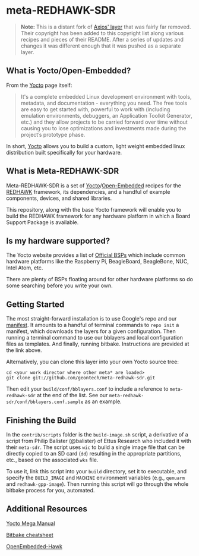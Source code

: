 meta-REDHAWK-SDR
=================

> **Note:** This is a distant fork of [Axios' layer](http://github.com/Axios-Engineering/openembedded-hawk) that was fairly far removed.  Their copyright has been added to this copyright list along various recipes and pieces of their README.  After a series of updates and changes it was different enough that it was pushed as a separate layer.

What is Yocto/Open-Embedded?
---------------------------
From the [Yocto][1] page itself:


>It's a complete embedded Linux development environment with tools, metadata, and documentation - everything you need. The free tools are easy to get started with, powerful to work with (including emulation environments, debuggers, an Application Toolkit Generator, etc.) and they allow projects to be carried forward over time without causing you to lose optimizations and investments made during the project’s prototype phase.

In short, [Yocto][1] allows you to build a custom, light weight embedded linux distribution  built specifically for your hardware. 

What is Meta-REDHAWK-SDR
--------------------------
Meta-REDHAWK-SDR is a set of [Yocto][1]/[Open-Embedded][2] recipes for the [REDHAWK][3] framework, its dependencies, and a handful of example components, devices, and shared libraries.

This repository, along with the base Yocto framework will enable you to build the REDHAWK framework for any hardware platform in which a Board Support Package is available. 

Is my hardware supported?
-------------------------
The Yocto website provides a list of [Official BSPs][4] which include common hardware platforms like the Raspberry Pi, BeagleBoard, BeagleBone, NUC, Intel Atom, etc.

There are plenty of BSPs floating around for other hardware platforms so do some searching before you write your own.

Getting Started
----------------

The most straight-forward installation is to use Google's repo and our [manifest](http://github.com/GeonTech/meta-redhawk-sdr-manifests).  It amounts to a handful of terminal commands to `repo init` a manifest, which downloads the layers for a given configuration.  Then running a terminal command to use our bblayers and local configuration files as templates.  And finally, running bitbake.  Instructions are provided at the link above.

Alternatively, you can clone this layer into your own Yocto source tree:

    cd <your work director where other meta* are loaded>
    git clone git://github.com/geontech/meta-redhawk-sdr.git

Then edit your `build/conf/bblayers.conf` to include a reference to `meta-redhawk-sdr` at the end of the list.  See our `meta-redhawk-sdr/conf/bblayers.conf.sample` as an example.

Finishing the Build
-------------------

In the `contrib/scripts` folder is the `build-image.sh` script, a derivative of a script from Philip Balister (@balister) of Ettus Research who included it with their `meta-sdr`.  The script uses `wic` to build a single image file that can be directly copied to an SD card (`dd`) resulting in the appropriate partitions, etc., based on the associated `wks` file.  

To use it, link this script into your `build` directory, set it to executable, and specify the `BUILD_IMAGE` and `MACHINE` environment variables (e.g., `qemuarm` and `redhawk-gpp-image`).  Then running this script will go through the whole bitbake process for you, automated.

Additional Resources
--------------------

[Yocto Mega Manual][7] 

[Bitbake cheatsheet][8]

[OpenEmbedded-Hawk][9]

[1]: https://www.yoctoproject.org/  "Yocto Project Homepage"
[2]: http://www.openembedded.org/wiki/Main_Page  "Open-Embedded Project Homepage"
[3]: http://redhawksdr.org "REDHAWK Homepage"
[4]: https://www.yoctoproject.org/downloads/bsps?release=All&title= "Board Support Package List"
[5]: https://github.com/EttusResearch/meta-ettus "Ettus BSP"
[6]: http://www.yoctoproject.org/docs/current/yocto-project-qs/yocto-project-qs.html#packages "Required Packages"
[7]: http://www.yoctoproject.org/docs/latest/mega-manual/mega-manual.html "Yocto Mega Manual"
[8]: http://www.openembedded.org/wiki/Bitbake_cheat_sheet "Bitbake Cheat Sheet"
[9]: http://github.com/axios-engineering/openembedded-hawk "Axios' OpenEmbedded-Hawk"

